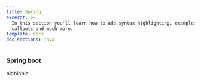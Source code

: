 ```yaml
---
title: Spring
excerpt: >-
  In this section you'll learn how to add syntax highlighting, examples,
  callouts and much more.
template: docs
doc_sections: java
---
```


### Spring boot

blablabla

